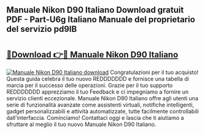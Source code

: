 ## Manuale Nikon D90 Italiano Download gratuit PDF - Part-U6g Italiano Manuale del proprietario del servizio pd9IB

# <h2><a href="http://dfgvdg.blite.top/?on=Manuale+Nikon+D90+Italiano">🔗Download 👉🔴 Manuale Nikon D90 Italiano</a></h2>

[![Manuale Nikon D90 Italiano download](https://i.imgur.com/lujVjoI.png)](http://dfgvdg.blite.top/?on=Manuale+Nikon+D90+Italiano)
Congratulazioni per il tuo acquisto! Questa guida celebra il tuo nuovo REDDDDDDD e fornisce una tabella di marcia per il successo delle operazioni. Grazie per il tuo supporto REDDDDDDD apprezziamo il tuo Feedback e ci impegniamo a fornire un servizio clienti eccezionale. Manuale Nikon D90 Italiano offre agli utenti una serie di funzionalità avanzate come assistenti virtuali, notifiche intelligenti, gadget personalizzabili e attività automatizzate, tutte facilmente controllabili dall'interfaccia. Cominciamo! Contattaci oggi e lascia che ti aiutiamo a sfruttare al meglio il tuo nuovo Manuale Nikon D90 Italiano.
